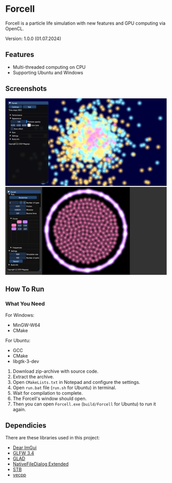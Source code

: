 # Forcell
Forcell is a particle life simulation with new features and GPU computing via OpenCL.

Version: 1.0.0 (01.07.2024)

## Features
+ Multi-threaded computing on CPU
+ Supporting Ubuntu and Windows

## Screenshots
<img src="images/screen1.png" width="600">
<img src="images/screen2.png" width="600">

## How To Run
### What You Need
For Windows:
+ MinGW-W64
+ CMake

For Ubuntu:
+ GCC
+ CMake
+ libgtk-3-dev

1. Download zip-archive with source code.
2. Extract the archive.
3. Open `CMakeLists.txt` in Notepad and configure the settings.
4. Open `run.bat` file (`run.sh` for Ubuntu) in terminal.
5. Wait for compilation to complete.
6. The Forcell's window should open.
7. Then you can open `Forcell.exe` (`build/Forcell` for Ubuntu) to run it again.

## Dependicies
There are these libraries used in this project:
+ [Dear ImGui](https://github.com/ocornut/imgui)
+ [GLFW 3.4](https://github.com/glfw/glfw)
+ [GLAD](https://github.com/dav1dde/glad-web)
+ [NativeFileDialog Extended](https://github.com/btzy/nativefiledialog-extended)
+ [STB](https://github.com/nothings/stb)
+ [vecpp](https://github.com/Megospc/vecpp)